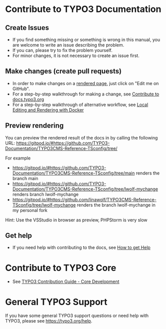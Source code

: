 # Contribute to TYPO3 Documentation

## Create Issues

* If you find something missing or something is wrong in this manual, you are welcome to write an issue describing the problem.
* If you can, please try to fix the problem yourself.
* For minor changes, it is not necessary to create an issue first.

## Make changes (create pull requests)

* In order to make changes on a [rendered page](https://docs.typo3.org/typo3cms/CoreApiReference/), just click on "Edit me on GitHub".
* For a step-by-step walkthrough for making a change, see [Contribute to docs.typo3.org](https://docs.typo3.org/typo3cms/HowToDocument/WritingDocsOfficial/Index.html)
* For a step-by-step walkthrough of alternative workflow, see [Local Editing and Rendering with Docker](https://docs.typo3.org/typo3cms/HowToDocument/WritingDocsOfficial/LocalEditing.html)


## Preview rendering

You can preview the rendered result of the docs in by calling the following URL:
https://gitpod.io/#https://github.com/TYPO3-Documentation/TYPO3CMS-Reference-TSconfig/tree/<your branch>

For example

* https://gitpod.io/#https://github.com/TYPO3-Documentation/TYPO3CMS-Reference-TSconfig/tree/main renders the branch main
* https://gitpod.io/#https://github.com/TYPO3-Documentation/TYPO3CMS-Reference-TSconfig/tree/lwolf-mychange renders branch lwolf-mychange
* https://gitpod.io/#https://github.com/linawolf/TYPO3CMS-Reference-TSconfig/tree/lwolf-mychange renders the branch lwolf-mychange in my personal fork

Hint: Use the VSStudio in browser as preview, PHPStorm is very slow

## Get help

* If you need help with contributing to the docs, see [How to get Help](https://docs.typo3.org/typo3cms/HowToDocument/HowToGetHelp.html)

# Contribute to TYPO3 Core

* See [TYPO3 Contribution Guide - Core Development](https://docs.typo3.org/typo3cms/ContributionWorkflowGuide/)

# General TYPO3 Support

If you have some general TYPO3 support questions or need help with TYPO3, please see https://typo3.org/help.
